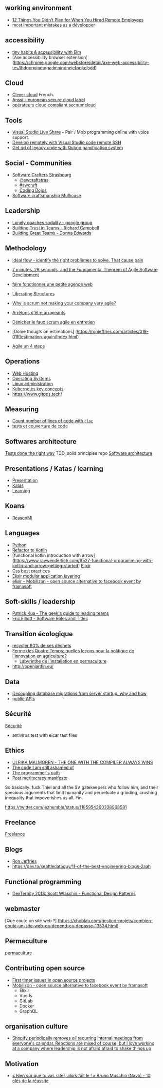 ## working environment

* [12 Things You Didn't Plan for When You Hired Remote Employees](https://getlighthouse.com/blog/didnt-plan-hiring-remote-employees/)
* [most important mistakes as a développer](https://twitter.com/reverentgeek/status/1189546814074171392)


## accessibility

* [tiny habits & accessibility with Elm](https://youtu.be/yHBUKYl3gjc)
* [Axe accessibility browser extension] (https://chrome.google.com/webstore/detail/axe-web-accessibility-tes/lhdoppojpmngadmnindnejefpokejbdd)



## Cloud

* [Clever cloud](https://www.clever-cloud.com)
  French.
* [Anssi - european secure cloud label](https://www.ssi.gouv.fr/en/actualite/european-secure-cloud-a-new-label-for-cloud-service-providers/)
* [opérateurs cloud compliant secnumcloud](https://www.ssi.gouv.fr/entreprise/qualifications/prestataires-de-services-de-confiance-qualifies/prestataires-de-service-dinformatique-en-nuage-secnumcloud/)



## Tools

* [Visual Studio Live Share](https://visualstudio.microsoft.com/fr/services/live-share/?rr=https%3A%2F%2Fwww.bing.com%2F) - Pair / Mob programming online with voice support.
* [Develop remotely with Visual Studio code remote SSH](https://code.visualstudio.com/docs/remote/ssh)
* [Get rid of legacy code with Quboo gamification system](https://quboo.tpd.io/)

## Social - Communities

* [Software Crafters Strasbourg](https://www.meetup.com/Software-Crafters-Strasbourg/)
  * [@swcraftstras](https://twitter.com/swcraftstras)
  * [#swcraft](https://twitter.com/search?q=%23swcraft&src=typd)
  * [Coding Dojos](coding_dojos.md)
* [Software craftsmanship Mulhouse](https://www.meetup.com/fr-FR/Software-Craftsmanship-Mulhouse/)

## Leadership

* [Lonely coaches sodality - google group](  https://groups.google.com/forum/m/#!forum/lonely-coaches-sodality)
* [Building Trust in Teams - Richard Campbell](https://www.youtube.com/watch?v=sQCRvdBZHKA) 
* [Building Great Teams - Donna Edwards](https://www.youtube.com/watch?v=ErrWPojWFp4)
## Methodology

* [Idéal flow - identify thé right problèmes to solve. That cause pain](   https://leanpub.com/ideaflow  )

* [7 minutes, 26 seconds, and the Fundamental Theorem of Agile Software Development](https://www.youtube.com/watch?v=WSes_PexXcA)
* [faire fonctionner une petite agence web](https://jp-lambert.me/à-laide-comment-faire-fonctionner-mon-agence-web-63cd9b9a9538)
* [Liberating Structures](https://www.liberatingstructures.fr)
* [Why is scrum not making your company very agile?](https://www.linkedin.com/feed/update/urn:li:activity:6556947030827237376)
* [Arrêtons d'être arrageants](https://blog.goood.com/2019/07/23/pour-etre-agiles-arretons-detre-arrangeants/amp/)
* [Dénicher le faux scrum agile en entretien](https://jp-lambert.me/comment-d%C3%A9nicher-le-faux-scrum-agile-en-entretien-1c8586fdcfe2)
* [Dôme thougts on estimations] (https://ronjeffries.com/articles/019-01ff/estimation-again/Index.html)

* [Agile un 4 steps](   https://kalele.io/what-you-need-from-agile/)

## Operations

* [Web Hosting](hosting.md)
* [Operating Systems](operating-systems.md)
* [Linux administration](linux-administration.md)
* [Kubernetes key concepts](https://towardsdatascience.com/key-kubernetes-concepts-62939f4bc08e)
* https://www.gitops.tech/


## Measuring

* [Count number of lines of code with `cloc`](https://github.com/AlDanial/cloc)
* [tests et couverture de code](https://blog.ippon.fr/2019/07/22/80-ou-90-de-couverture-de-tests/)

## Softwares architecture


[Tests done the right way](https://gitlab.com/crafting-software/katas/) TDD, solid principles repo
[Software architecture](software-architecture.md)

## Presentations / Katas / learning

* [Presentation](presentations.md)
* [Katas](katas.md)
* [Learning](learning.md)

## Koans

* [ReasonMl](https://github.com/gabrielperales/reasonml-koans/)

## Languages

* [Python](python.md)
* [Refactor to Kotlin](https://codelabs.developers.google.com/codelabs/java-to-kotlin)
* [functional kotlin introduction with arrow] (https://www.raywenderlich.com/9527-functional-programming-with-kotlin-and-arrow-getting-started) [Elixir](elixir.md)
* [Css best practices](https://dev.to/adrianbdesigns/improve-your-css-with-these-5-principles-35jd)
* [Elixir modular application layering](https://aaronrenner.io/2019/09/18/application-layering-a-pattern-for-extensible-elixir-application-design.html)
* [elixir - Mobilizon - open source alternative to facebook event by framasoft](https://framagit.org/framasoft/mobilizon/)

## Soft-skills / leadership

* [Patrick Kua - The geek's guide to leading teams](https://dev.tube/video/0PsGgnQc4eY)
* [Eric Elliott - Software Roles and Titles](https://medium.com/javascript-scene/software-roles-and-titles-e3f0b69c410c)

## Transition écologique

* [recycler 80% de ses déchets](https://m.facebook.com/story.php?story_fbid=2401188840100050&id=1459728890912721)
* [Ferme des Quatre Temps: quelles leçons pour la politique de l'innovation en agriculture?](https://www.linkedin.com/pulse/ferme-des-quatre-temps-quelles-le%25C3%25A7ons-pour-la-de-en-brice-thollet/?trackingId=b2nS1YkCS1%2BWCc4aVsJkJw%3D%3D)
  * [Labyrinthe de l'installation en permaculture](https://www.dropbox.com/s/tlzqj1on33nnzk1/Labyrinthe-a-l-installation%20v2.pdf)
* http://openjardin.eu/


## Data

* [Decoupling database migrations from server startup: why and how](https://pythonspeed.com/articles/schema-migrations-server-startup/)
* [public APIs](https://github.com/public-apis/public-apis/blob/master/README.md)
## Sécurité

[Sécurité](security.md)
* antivirus test with eicar test files

## Ethics

* [ULRIKA MALMGREN - THE ONE WITH THE COMPILER ALWAYS WINS](http://videos.ncrafts.io/video/338474722)
* [The code I am still ashamed of](https://www.freecodecamp.org/news/the-code-im-still-ashamed-of-e4c021dff55e/)
* [The programmer's oath](http://blog.cleancoder.com/uncle-bob/2015/11/18/TheProgrammersOath.html)
* [Post meritocracy manifesto](https://postmeritocracy.org/)

So basically: fuck Thiel and all the SV gatekeepers who follow him, and their specious arguments that limit humanity and perpetuate a grinding, crushing inequality that impoverishes us all. Fin.

https://twitter.com/jezhumble/status/1185954360338968581


## Freelance

[Freelance](freelance.md)

## Blogs

* [Ron Jeffries]( https://ronjeffries.com)
* https://dev.to/seattledataguy/11-of-the-best-engineering-blogs-2aah

## Functional programming

* [DevTernity 2018: Scott Wlaschin - Functional Design Patterns ](https://www.youtube.com/watch?v=ucnWLfBA1dc)

## webmaster

[Que coute un site web ?] (https://choblab.com/gestion-projets/combien-coute-un-site-web-ca-depend-ca-depasse-13534.html)

## Permaculture

[permaculture](permaculture.md)

## Contributing open source

* [First timer issues in open source projects](https://www.firsttimersonly.com/)
* [Mobilizon - open source alternative to facebook event by framasoft](https://framagit.org/framasoft/mobilizon/)
  * Elixir
  * VueJs
  * GitLab
  * Docker
  * GraphQL
  
## organisation culture

* [  Shopify periodically removes *all* recurring internal meetings from everyone's calendar. Reactions are mixed of course, but I love working at a company where leadership is not afraid afraid to shake things up ](https://twitter.com/pauldowman/status/1179414660254179330  )

## Motivation

* [« Bien sûr que tu vas rater, alors fait le ! » Bruno Muschio (Navo) - 10 clés de la réussite](https://www.youtube.com/watch?v=5TcMSg9lDUc)
